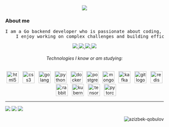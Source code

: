 <h1 align="center">
  <a href="https://git.io/typing-svg">
    <img src="https://readme-typing-svg.herokuapp.com/?lines=Hi,+There!+👋;This+is+Azizbek+Qobulov👨‍💻&center=true&size=30">
  </a>
</h1>

### About me

<p align="justify">
  <pre>I am a Go backend developer who is passionate about coding, video editing, and creating videos. 
    I enjoy working on complex challenges and building efficient solutions.</pre>
</p>

<p align="center">
  <a href="https://www.linkedin.com/in/azizbek-qobulov" target="_blank" alt="Linkedin"> 
    <img src="https://img.shields.io/badge/-Linkedin-0e76a8?style=for-the-badge&logo=Linkedin&logoColor=white&link=https://www.linkedin.com/in/azizbek-qobulov" /> 
  </a>
  <a href="https://www.instagram.com/azizbek_qobulov/" alt="Instagram"> 
    <img src="https://img.shields.io/badge/-Instagram-DF0174?style=for-the-badge&logo=instagram&logoColor=white&link=https://www.instagram.com/azxxbek/"/> 
  </a>
  <a href = "mailto:azizbekqobulov05@gmail.com"> 
    <img src="https://img.shields.io/badge/-Gmail-%23EA4335?style=for-the-badge&logo=gmail&logoColor=white" target="_blank"> 
  </a>
  <a href="https://t.me/@pronium"> 
    <img src="https://img.shields.io/badge/Telegram-26A5E4.svg?style=for-the-badge&logo=Telegram&logoColor=white"> 
  </a>
</p>

<h6 align="center">Technologies I know or am studying:</h6>

<div align="center">
  <img src="https://skillicons.dev/icons?i=html" height="38" alt="html5 logo"  />
  <img width="5" />
  <img src="https://cdn.jsdelivr.net/gh/devicons/devicon/icons/css3/css3-original.svg" height="38" alt="css3 logo"  />
  <img width="5" />
  <img src="https://skillicons.dev/icons?i=golang" height="38" alt="golang logo"  />
  <img width="5" />
  <img src="https://skillicons.dev/icons?i=py" height="38" alt="python logo"  />
  <img width="5" />
  <img src="https://skillicons.dev/icons?i=docker" height="38" alt="docker logo"  />
  <img width="5" />
  <img src="https://skillicons.dev/icons?i=postgres" height="38" alt="postgres logo"  />
  <img width="5" />
  <img src="https://skillicons.dev/icons?i=mongo" height="38" alt="mongo logo"  />
  <img width="5" />
  <img src="https://skillicons.dev/icons?i=kafka" height="38" alt="kafka logo"  />
  <img width="5" />
  <img src="https://cdn.jsdelivr.net/gh/devicons/devicon/icons/git/git-original.svg" height="38" alt="git logo"  />
  <img width="5" />
  <img src="https://skillicons.dev/icons?i=redis" height="38" alt="redis logo"  />
  <img width="5" />
  <img src="https://skillicons.dev/icons?i=rabbitmq" height="38" alt="rabbitmq logo"  />
  <img width="5" />
  <img src="https://skillicons.dev/icons?i=kubernetes" height="38" alt="kubernetes logo"  />
  <img width="5" />
  <img src="https://skillicons.dev/icons?i=tensorflow" height="38" alt="tensorflow logo"  />
  <img width="5" />
  <img src="https://skillicons.dev/icons?i=pytorch" height="38" alt="pytorch logo"  />
</div>

<hr>

![](http://github-profile-summary-cards.vercel.app/api/cards/profile-details?username=azizbek-qobulov&theme=cobalt2)
![](http://github-profile-summary-cards.vercel.app/api/cards/repos-per-language?username=azizbek-qobulov&theme=cobalt2) 
![](http://github-profile-summary-cards.vercel.app/api/cards/most-commit-language?username=azizbek-qobulov&theme=cobalt2)

<div>
  <img align="right" src="https://komarev.com/ghpvc/?username=azizbek-qobulov&style=for-the-badge" alt="azizbek-qobulov" />
</div>
